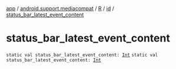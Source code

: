 [app](../../../index.md) / [android.support.mediacompat](../../index.md) / [R](../index.md) / [id](index.md) / [status_bar_latest_event_content](./status_bar_latest_event_content.md)

# status_bar_latest_event_content

`static val status_bar_latest_event_content: `[`Int`](https://kotlinlang.org/api/latest/jvm/stdlib/kotlin/-int/index.html)
`static val status_bar_latest_event_content: `[`Int`](https://kotlinlang.org/api/latest/jvm/stdlib/kotlin/-int/index.html)